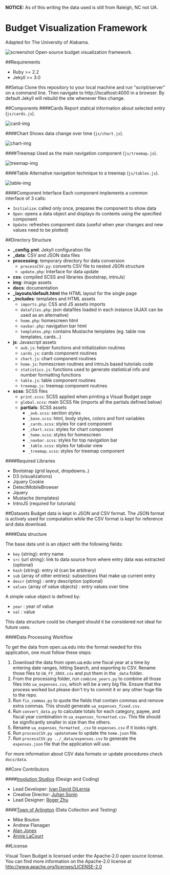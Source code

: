 
**NOTICE:** As of this writing the data used is still from Raleigh, NC not UA.

Budget Visualization Framework
======== 

Adapted for The University of Alabama.

![screenshot](https://raw.github.com/goinvo/Visual-Town-Budget/develop/docs/img/example_screenshot.png)
Open-source budget visualization framework.


##Requirements
* Ruby >= 2.2
* Jekyll >= 3.0

##Setup
Clone this repository to your local machine and run "script/server" on a command line. Then navigate to http://localhost:4000 in a browser. By default Jekyll will rebuild the site whenever files change.

##Components
####Cards
Report statical information about selected entry (`js/cards.js`).

![card-img](https://raw.github.com/goinvo/Visual-Town-Budget/develop/docs/img/cards.png)

####Chart
Shows data change over time (`js/chart.js`).

![chart-img](https://raw.github.com/goinvo/Visual-Town-Budget/develop/docs/img/chart.png)


####Treemap
Used as the main navigation component (`js/treemap.js`).

![treemap-img](https://raw.github.com/goinvo/Visual-Town-Budget/develop/docs/img/treemap.png)

####Table
Alternative navigation technique to a treemap (`js/tables.js`).

![table-img](https://raw.github.com/goinvo/Visual-Town-Budget/develop/docs/img/table.png)

####Component Interface
Each component implements a common interface of 3 calls:

* `Initialize`: called only once, prepares the component to show data
* `Open`: opens a data object and displays its contents using the specified component
* `Update`: refreshes component data (useful when year changes and new values need to be plotted)

##Directory Structure
*  **_config.yml**: Jekyll configuration file
*  **_data**: CSV and JSON data files
*  **processing**:   temporary directory for data conversion
      *  `processCSV.py`: converts CSV file to nested JSON structure
      *  `update.php`: Interface for data update
*  **css**: compiled SCSS and libraries (bootstrap, introJs)
*  **img**: image assets
*  **docs**: documentation
*  **_layouts/default.html** the HTML layout for the single page
*  **_includes**: templates and HTML assets
      *  `imports.php`: CSS and JS assets imports
      *  `datafiles.php`: json datafiles loaded in each instance (AJAX can be used as an alternative)
      *  `home.php`: homescreen html
      *  `navbar.php`: navigation bar html
      *  `templates.php`: contains Mustache templates (eg. table row templates, cards...)
*  **js**:  Javascript assets
      *  `avb.js`: helper functions and initialization routines
      *  `cards.js`: cards component routines
      *  `chart.js`: chart component routines
      *  `home.js`: homescreen routines and introJs based tutorials code
      *  `statistics.js`: functions used to generate statistical info and number formatting functions
      *  `table.js`: table component routines
      *  `treemap.js`: treemap component routines
*  **scss**: SCSS files
      *  `print.scss`:  SCSS applied when printing a Visual Budget page
      *  `global.scss`: main SCSS file (imports all the partials defined below)
      *  **partials**: SCSS assets
           *  `_avb.scss`:  section styles
           *  `_base.scss`: html, body styles, colors and font variables
           *  `_cards.scss`: styles for card component
           *  `_chart.scss`: styles for chart component
           *  `_home.scss`: styles for homescreen
           *  `_navbar.scss`: styles for top navigation bar
           *  `_table.scss`: styles for tabular view
           *  `_treemap.scss`: styles for treemap component

####Required Libraries
*  Bootstrap (grid layout, dropdowns..)
*  D3 (visualizations)
*  Jquery Cookie
*  DetectMobileBrowser
*  Jquery
*  Mustache (templates)
*  IntroJS (required for tutorials)

##Datasets
Budget data is kept in JSON and CSV format. The JSON format is actively used for computation while the CSV format is kept for reference and data download.

####Data structure

The base data unit is an object with the following fields:

*  `key` {string}: entry name
*  `src` {url string}: link to data source from where entry data was extracted (optional)
*  `hash` {string}: entry id (can be arbitrary)
*  `sub` {array of other entries}: subsections that make up current entry
*  `descr` {string} : entry description (optional)
*  `values` {array of value objects} : entry values over time

A simple value object is defined by:

*  `year` : year of value
*  `val` : value

This data structure could be changed should it be considered not ideal for future uses.


####Data Processing Workflow

To get the data from open.ua.edu into the format needed for this application, one must follow these steps:

1. Download the data from open.ua.edu one fiscal year at a time by entering date ranges, hitting Search, and exporting to CSV. Rename those files to `UA_FY_20XX.csv` and put them in the `_data` folder.
2. From the processing folder, run `combine_years.py` to combine all those files into `ua_expenses.csv`, which will be a very big file. Ensure that the process worked but please don't try to commit it or any other huge file to the repo.
3. Run `fix_commas.py` to quote the fields that contain commas and remove extra commas. This should generate `ua_expenses_fixed.csv`.
4. Run `convert_data.py` to calculate totals for each category, payee, and fiscal year combination in `ua_expenses_formatted.csv`. This file should be significantly smaller in size than the others.
5. Rename `ua_expenses_formatted_.csv` to `expenses.csv` if it looks right.
6. Run `processCSV.py updatehome` to update the `home.json` file.
7. Run `processCSV.py ../_data/expenses.csv` to generate the `expenses.json` file that the application will use.

For more information about CSV data formats or update procedures check `docs/data`.

##Core Contributors

####[Involution Studios](http://goinvo.com) (Design and Coding)

*  Lead Developer: [Ivan David DiLernia](http://idilernia.com)
*  Creative Director: [Juhan Sonin](http://twitter.com/jsonin)
*  Lead Designer: [Roger Zhu](http://cargocollective.com/xingjie)

####[Town of Arlington](http://arlingtonma.gov) (Data Collection and Testing)

*  Mike Bouton
*  Andrew Flanagan
*  [Alan Jones](http://www.carr-jones.com/)
*  [Annie LaCourt](https://twitter.com/annielacourt)


##License

Visual Town Budget is licensed under the Apache-2.0 open source license. You can find more information on the Apache-2.0 license at http://www.apache.org/licenses/LICENSE-2.0
